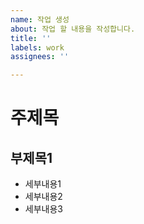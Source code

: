 ```yaml
---
name: 작업 생성
about: 작업 할 내용을 작성합니다.
title: ''
labels: work
assignees: ''

---
```


# 주제목

## 부제목1
-  세부내용1
-  세부내용2
-  세부내용3
